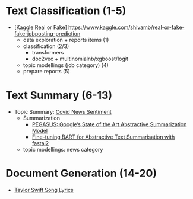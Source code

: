 # Text Classification (1-5)
* [Kaggle Real or Fake] https://www.kaggle.com/shivamb/real-or-fake-fake-jobposting-prediction
  * data exploration + reports items (1)
  * classification (2/3)
    *  transformers
    *  doc2vec + multinomialnb/xgboost/logit
  * topic modellings (job category) (4)
  * prepare reports (5)


# Text Summary (6-13)
* Topic Summary: [Covid News Sentiment](https://www.kaggle.com/databar/coronavirus-articles-marchapril-2020-with-sent)
    - Summarization
      - [PEGASUS: Google’s State of the Art Abstractive Summarization Model](https://towardsdatascience.com/pegasus-google-state-of-the-art-abstractive-summarization-model-627b1bbbc5ce) 
      - [Fine-tuning BART for Abstractive Text Summarisation with fastai2](https://medium.com/curation-corporation/fine-tuning-bart-for-abstractive-text-summarisation-with-fastai2-d7a2ad676a13)
    - topic modellings: news category


# Document Generation (14-20)
* [Taylor Swift Song Lyrics](https://www.kaggle.com/PromptCloudHQ/taylor-swift-song-lyrics-from-all-the-albums)
